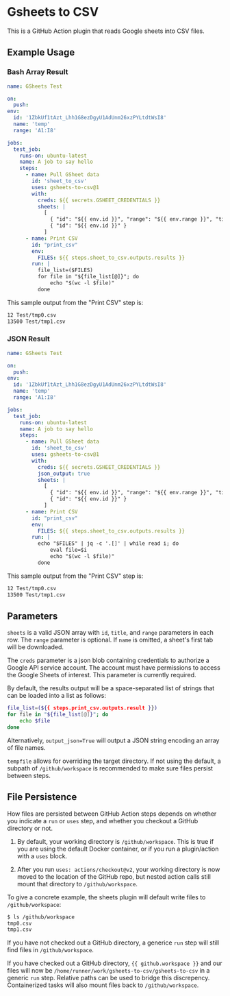 # Gsheets to CSV

This is a GitHub Action plugin that reads Google sheets into CSV
files.

## Example Usage

### Bash Array Result

```yml
name: GSheets Test

on:
  push:
env:
  id: '1ZbkUf1tAzt_Lhh1G8ezDgyU1AdUnm26xzPYLtdtWsI8'
  name: 'temp'
  range: 'A1:I8'

jobs:
  test_job:
    runs-on: ubuntu-latest
    name: A job to say hello
    steps:
      - name: Pull GSheet data
        id: 'sheet_to_csv'
        uses: gsheets-to-csv@1
        with:
          creds: ${{ secrets.GSHEET_CREDENTIALS }}
          sheets: |
            [
              { "id": "${{ env.id }}", "range": "${{ env.range }}", "title": "${{ env.name }}" },
              { "id": "${{ env.id }}" }
            ]
      - name: Print CSV
        id: "print_csv"
        env:
          FILES: ${{ steps.sheet_to_csv.outputs.results }}
        run: |
          file_list=($FILES)
          for file in "${file_list[@]}"; do
              echo "$(wc -l $file)"
          done
```

This sample output from the "Print CSV" step is:

```bash
12 Test/tmp0.csv
13500 Test/tmp1.csv
```

### JSON Result

```yml
name: GSheets Test

on:
  push:
env:
  id: '1ZbkUf1tAzt_Lhh1G8ezDgyU1AdUnm26xzPYLtdtWsI8'
  name: 'temp'
  range: 'A1:I8'

jobs:
  test_job:
    runs-on: ubuntu-latest
    name: A job to say hello
    steps:
      - name: Pull GSheet data
        id: 'sheet_to_csv'
        uses: gsheets-to-csv@1
        with:
          creds: ${{ secrets.GSHEET_CREDENTIALS }}
          json_output: true
          sheets: |
            [
              { "id": "${{ env.id }}", "range": "${{ env.range }}", "title": "${{ env.name }}" },
              { "id": "${{ env.id }}" }
            ]
      - name: Print CSV
        id: "print_csv"
        env:
          FILES: ${{ steps.sheet_to_csv.outputs.results }}
        run: |
          echo "$FILES" | jq -c '.[]' | while read i; do
              eval file=$i
              echo "$(wc -l $file)"
          done
```

This sample output from the "Print CSV" step is:

```bash
12 Test/tmp0.csv
13500 Test/tmp1.csv
```

## Parameters

`sheets` is a valid JSON array with `id`, `title`, and `range`
parameters in each row. The `range` parameter is optional. If
`name` is omitted, a sheet's first tab will be downloaded.

The `creds` parameter is a json blob containing credentials
to authorize a Google API service account. The account must have
permissions to access the Google Sheets of interest. This parameter is
currently required.

By default, the results output will be a space-separated list of strings
that can be loaded into a list as follows:

```bash
file_list=(${{ steps.print_csv.outputs.result }})
for file in "${file_list[@]}"; do
    echo $file
done
```

Alternatively, `output_json=True` will output a JSON string encoding an
array of file names.

`tempfile` allows for overriding the target directory. If not using the
default, a subpath of `/github/workspace` is recommended to make sure
files persist between steps.

## File Persistence

How files are persisted between GitHub Action steps depends on whether
you indicate a `run` or `uses` step, and whether you checkout a GitHub directory
or not.

1. By default, your working directory is `/github/workspace`. This is
   true if you are using the default Docker container, or if you run a
   plugin/action with a `uses` block.

2. After you run `uses: actions/checkout@v2`, your working directory is
   now moved to the location of the GitHub repo, but nested action
   calls still mount that directory to `/github/workspace`.

To give a concrete example, the sheets plugin will default write files
to `/github/workspace`:

```bash
$ ls /github/workspace
tmp0.csv
tmp1.csv
```

If you have not checked out a GitHub directory, a generice `run` step
will still find files in `/github/workspace`.

If you have checked out a GitHub directory, `{{ github.workspace }}`
and our files will now be `/home/runner/work/gsheets-to-csv/gsheets-to-csv` in a
generic `run` step. Relative paths can be used to bridge this
discrepency. Containerized tasks will also mount files back to
`/github/workspace`.

